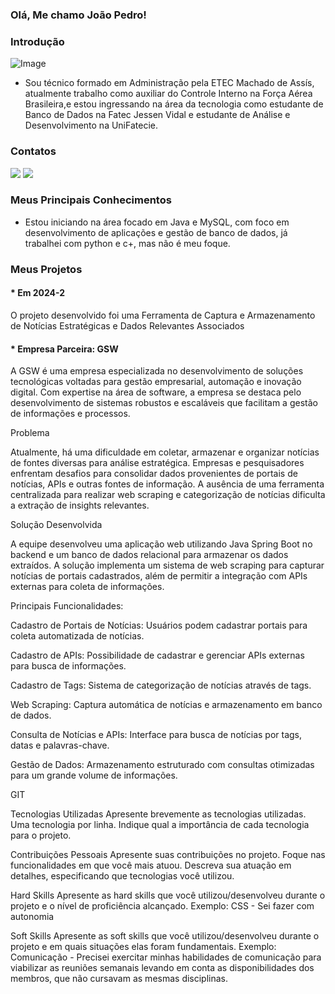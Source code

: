 ### Olá, Me chamo João Pedro! 

### Introdução

![Image](https://github.com/user-attachments/assets/55824b8e-c777-44f4-8b13-cc32f11dd1da)

- Sou técnico formado em Administração pela ETEC Machado de Assís, atualmente trabalho como auxiliar do Controle Interno na Força Aérea Brasileira,e estou ingressando na área da tecnologia como estudante de Banco de Dados na Fatec Jessen Vidal e estudante de Análise e Desenvolvimento na UniFatecie.


### Contatos

<a href="https://github.com/BispoJPM/BispoJPM" target="_blank"><img src="https://img.shields.io/badge/GitHub-100000?style=for-the-badge&logo=github&logoColor=white" target="_blank"></a>
<a href="https://www.linkedin.com/in/jo%C3%A3o-pedro-563369181/" target="_blank"><img src="https://img.shields.io/badge/-LinkedIn-%230077B5?style=for-the-badge&logo=linkedin&logoColor=white" target="_blank"></a>


### Meus Principais Conhecimentos

- Estou iniciando na área focado em Java e MySQL, com foco em desenvolvimento de aplicações e gestão de banco de dados, já trabalhei com python e c+, mas não é meu foque.

### Meus Projetos

#### * Em 2024-2

O projeto desenvolvido foi uma Ferramenta de Captura e Armazenamento de Notícias Estratégicas e Dados Relevantes Associados

#### * Empresa Parceira: GSW

A GSW é uma empresa especializada no desenvolvimento de soluções tecnológicas voltadas para gestão empresarial, automação e inovação digital. Com expertise na área de software, a empresa se destaca pelo desenvolvimento de sistemas robustos e escaláveis que facilitam a gestão de informações e processos.

Problema

Atualmente, há uma dificuldade em coletar, armazenar e organizar notícias de fontes diversas para análise estratégica. Empresas e pesquisadores enfrentam desafios para consolidar dados provenientes de portais de notícias, APIs e outras fontes de informação. A ausência de uma ferramenta centralizada para realizar web scraping e categorização de notícias dificulta a extração de insights relevantes.

Solução Desenvolvida

A equipe desenvolveu uma aplicação web utilizando Java Spring Boot no backend e um banco de dados relacional para armazenar os dados extraídos. A solução implementa um sistema de web scraping para capturar notícias de portais cadastrados, além de permitir a integração com APIs externas para coleta de informações.

Principais Funcionalidades:

Cadastro de Portais de Notícias: Usuários podem cadastrar portais para coleta automatizada de notícias.

Cadastro de APIs: Possibilidade de cadastrar e gerenciar APIs externas para busca de informações.

Cadastro de Tags: Sistema de categorização de notícias através de tags.

Web Scraping: Captura automática de notícias e armazenamento em banco de dados.

Consulta de Notícias e APIs: Interface para busca de notícias por tags, datas e palavras-chave.

Gestão de Dados: Armazenamento estruturado com consultas otimizadas para um grande volume de informações.

GIT

Tecnologias Utilizadas
Apresente brevemente as tecnologias utilizadas. Uma tecnologia por linha. Indique qual a importância de cada tecnologia para o projeto.

Contribuições Pessoais
Apresente suas contribuições no projeto. Foque nas funcionalidades em que você mais atuou. Descreva sua atuação em detalhes, especificando que tecnologias você utilizou.

Hard Skills
Apresente as hard skills que você utilizou/desenvolveu durante o projeto e o nível de proficiência alcançado. Exemplo: CSS - Sei fazer com autonomia

Soft Skills
Apresente as soft skills que você utilizou/desenvolveu durante o projeto e em quais situações elas foram fundamentais. Exemplo: Comunicação - Precisei exercitar minhas habilidades de comunicação para viabilizar as reuniões semanais levando em conta as disponibilidades dos membros, que não cursavam as mesmas disciplinas.
